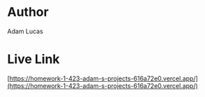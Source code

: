 # Author
Adam Lucas

# Live Link

[https://homework-1-423-adam-s-projects-616a72e0.vercel.app/](https://homework-1-423-adam-s-projects-616a72e0.vercel.app/)